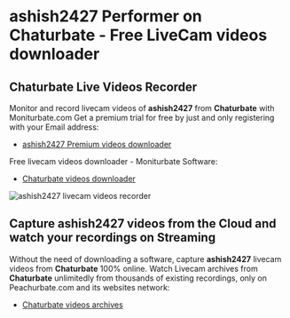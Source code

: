 # ashish2427 Performer on Chaturbate - Free LiveCam videos downloader

## Chaturbate Live Videos Recorder

Monitor and record livecam videos of **ashish2427** from **Chaturbate** with Moniturbate.com
Get a premium trial for free by just and only registering with your Email address:
* [ashish2427 Premium videos downloader](https://moniturbate.com/request-demo-licence-key.html)

Free livecam videos downloader - Moniturbate Software:
* [Chaturbate videos downloader](https://moniturbate.com/moniturbate-download-software.html)

![ashish2427 livecam videos recorder](https://peachurnet.com/templates/moniturbate-software.png)


## Capture ashish2427 videos from the Cloud and watch your recordings on Streaming

Without the need of downloading a software, capture **ashish2427** livecam videos from **Chaturbate** 100% online.
Watch Livecam archives from **Chaturbate** unlimitedly from thousands of existing recordings, only on Peachurbate.com and its websites network:
* [Chaturbate videos archives](https://peachurnet.com/)